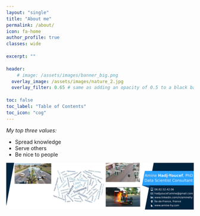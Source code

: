 ```yaml
---
layout: "single"
title: "About me"
permalink: /about/
icon: fa-home
author_profile: true
classes: wide

excerpt: ""

header:
    # image: /assets/images/banner_big.png
  overlay_image: /assets/images/nature_2.jpg
  overlay_filter: 0.65 # same as adding an opacity of 0.5 to a black background

toc: false
toc_label: "Table of Contents"
toc_icon: "cog"
---
```





_My top three values:_

- Spread knowledge
- Serve others
- Be nice to people



![banner](/assets/images/banner.png)

